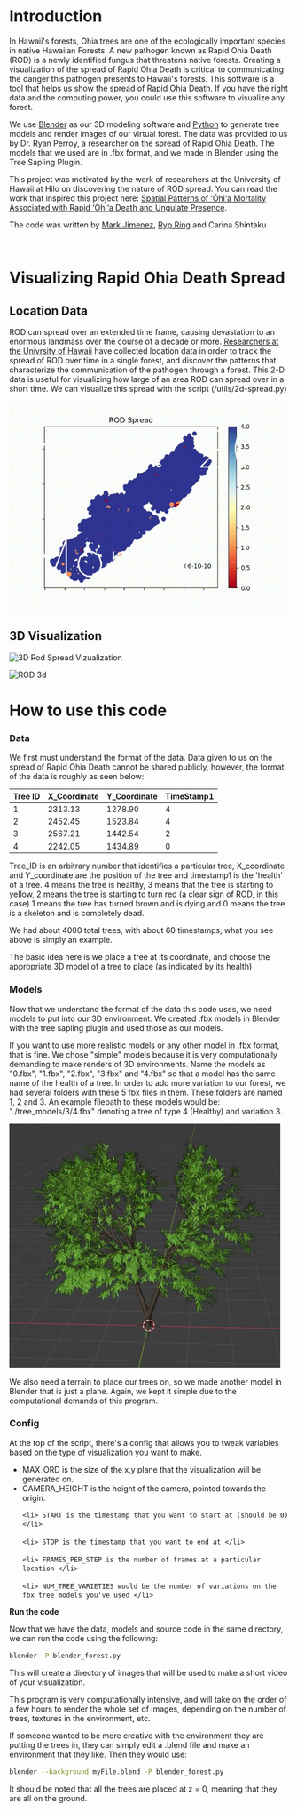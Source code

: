 # Introduction

In Hawaii's forests, Ohia trees are one of the ecologically important species in native Hawaiian Forests. A new pathogen known as Rapid Ohia Death (ROD) is a newly identified fungus that threatens native forests. Creating a visualization of the spread of Rapid Ohia Death is critical to communicating the danger this pathogen presents to Hawaii's forests. This software is a tool that helps us show the spread of Rapid Ohia Death. If you have the right data and the computing power, you could use this software to visualize any forest.<br>

We use [Blender](https://www.blender.org/download/) as our 3D modeling software and [Python](https://www.python.org/downloads/) to generate tree models and render images of our virtual forest. The data was provided to us by Dr. Ryan Perroy, a researcher on the spread of Rapid Ohia Death. The models that we used are in .fbx format, and we made in Blender using the Tree Sapling Plugin.


This project was motivated by the work of researchers at the University of Hawaii at Hilo on discovering the nature of ROD spread. You can read the work that inspired this project here: [Spatial Patterns of ‘Ōhi‘a Mortality Associated with Rapid ‘Ōhi‘a Death and Ungulate Presence](https://www.mdpi.com/1999-4907/12/8/1035).


The code was written by [Mark Jimenez](https://github.com/kerneltrick), [Ryp Ring](https://github.com/rypring) and Carina Shintaku

<br>

# Visualizing Rapid Ohia Death Spread

## Location Data

ROD can spread over an extended time frame, causing devastation to an enormous landmass over the course of a decade or more. [Researchers at the Univrsity of Hawaii](https://www.mdpi.com/1999-4907/12/8/1035) have collected location data in order to track the spread of ROD over time in a single forest, and discover the patterns that characterize the communication of the pathogen through a forest. This 2-D data is useful for visualizing how large of an area ROD can spread over in a short time. We can visualize this spread with the script (/utils/2d-spread.py)

<p>

![2D Rod Spread Vizualization](/github/ohia_spread_2d.gif)

</p>

## 3D Visualization

![3D Rod Spread Vizualization](/github/RODflyover2.gif)

![[ROD 3d](/github/rod_3d.png)](https://www.youtube.com/watch?v=B1mBQrhFZqg)

# How to use this code

### Data

We first must understand the format of the data. Data given to us on the spread of Rapid Ohia Death cannot be shared publicly, however, the format of the data is roughly as seen below:

|Tree ID     | X_Coordinate |  Y_Coordinate       |  TimeStamp1
|------------|--------------|---------------------|-----------------
|1           |  2313.13     |  1278.90            |  4
|2           |  2452.45     |  1523.84            |  4
|3           |  2567.21     |  1442.54            |  2
|4           |  2242.05     |  1434.89            |  0

Tree_ID is an arbitrary number that identifies a particular tree, X_coordinate and Y_coordinate are the position of the tree and timestamp1 is the 'health' of a tree. 4 means the tree is healthy, 3 means that the tree is starting to yellow, 2 means the tree is starting to turn red (a clear sign of ROD, in this case) 1 means the tree has turned brown and is dying and 0 means the tree is a skeleton and is completely dead.

We had about 4000 total trees, with about 60 timestamps, what you see above is simply an example.

The basic idea here is we place a tree at its coordinate, and choose the appropriate 3D model of a tree to place (as indicated by its health) <br>

### Models

Now that we understand the format of the data this code uses, we need models to put into our 3D environment.  We created .fbx models in Blender with the tree sapling plugin and used those as our models.

If you want to use more realistic models or any other model in .fbx format, that is fine. We chose "simple" models because it is very computationally demanding to make renders of 3D environments. Name the models as "0.fbx", "1.fbx", "2.fbx", "3.fbx" and "4.fbx" so that a model has the same name of the health of a tree. In order to add more variation to our forest, we had several folders with these 5 fbx files in them. These folders are named 1, 2 and 3. An example filepath to these models would be: "./tree_models/3/4.fbx" denoting a tree of type 4 (Healthy) and variation 3.

<p align="center">

![](/github/tree_example.JPG)

</p>

We also need a terrain to place our trees on, so we made another model in Blender that is just a plane. Again, we kept it simple due to the computational demands of this program.

### Config

At the top of the script, there's a config that allows you to tweak variables based on the type of visualization you want to make.

<ul>

   <li> MAX_ORD is the size of the x,y plane that the visualization will be generated on. </li>

   <li> CAMERA_HEIGHT is the height of the camera, pointed towards the origin. </li>

    <li> START is the timestamp that you want to start at (should be 0) </li>

    <li> STOP is the timestamp that you want to end at </li>

    <li> FRAMES_PER_STEP is the number of frames at a particular location </li>

    <li> NUM_TREE_VARIETIES would be the number of variations on the fbx tree models you've used </li>

</ul>

**Run the code**

Now that we have the data, models and source code in the same directory, we can run the code using the following:

```bash
blender -P blender_forest.py
```

This will create a directory of images that will be used to make a short video of your visualization.

This program is very computationally intensive, and will take on the order of a few hours to render the whole set of images, depending on the number of trees, textures in the environment, etc.

If someone wanted to be more creative with the environment they are putting the trees in, they can simply edit a .blend file and make an environment that they like. Then they would use:

```bash
blender --background myFile.blend -P blender_forest.py
```

It should be noted that all the trees are placed at z = 0, meaning that they are all on the ground.  

<br>

